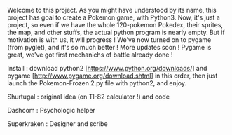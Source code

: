 Welcome to this project. As you might have understood by its name, this project has goal to create a Pokemon game, with Python3.
Now, it's just a project, so even if we have the whole 120-pokemon Pokedex, their sprites, the map, and other stuffs, the actual python program is nearly empty.
But if motivation is with us, it will progress !
We've now turned on to pygame (from pyglet), and it's so much better ! More updates soon !
Pygame is great, we've got first mechanichs of battle already done !

Install : download python2 [https://www.python.org/downloads/] and pygame [http://www.pygame.org/download.shtml] in this order, then just launch the Pokemon-Frozen 2.py file with python2, and enjoy.


Shurtugal : original idea (on TI-82 calculator !) and code

Dashcom : Psychologic helper

Superkraken : Designer and scribe
